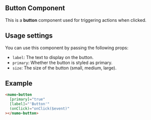 ## Button Component

This is a **button** component used for triggering actions when clicked.

## Usage settings

You can use this component by passing the following props:

- `label`: The text to display on the button.
- `primary`: Whether the button is styled as primary.
- `size`: The size of the button (small, medium, large).

## Example

```html
<numo-button
  [primary]="true"
  [label]="'Button'"
  (onClick)="onClick($event)"
></numo-button>
```